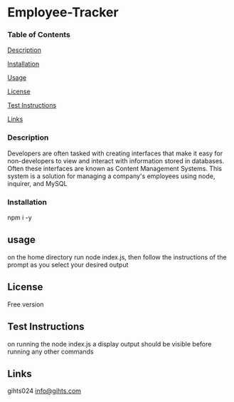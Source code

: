 # Employee-Tracker

### Table of Contents
[Description](https://github.com/gihts024/Employee-Tracker#Description)

[Installation](https://github.com/gihts024/Employee-Tracker#Installation)

[Usage](https://github.com/gihts024/Employee-Tracker#Usage)

[License](https://github.com/gihts024/Employee-Tracker#License)

[Test Instructions](https://github.com/gihts024/Employee-Tracker#Test_Instructions)

[Links](https://github.com/gihts024/Employee-Tracker#Links)

### Description ###

Developers are often tasked with creating interfaces that make it easy for non-developers to view and interact with information stored in databases. Often these interfaces are known as Content Management Systems. This system is a solution for managing a company's employees using node, inquirer, and MySQL


### Installation ###

npm i -y

## usage ##

on the home directory run node index.js, then follow the instructions of the prompt as you select your desired output

## License ##

Free version

## Test Instructions
 
on running the node index.js a display output should be visible before running any other commands

## Links ##
gihts024
info@gihts.com

